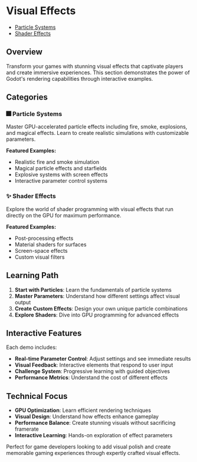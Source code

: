 # Visual Effects

<!-- start-replace-subnav -->
* [Particle Systems](/gdEmbed/scenes/visual_effects/particle_systems/)
* [Shader Effects](/gdEmbed/scenes/visual_effects/shader_effects/)
<!-- end-replace-subnav -->

## Overview

Transform your games with stunning visual effects that captivate players and create immersive experiences. This section demonstrates the power of Godot's rendering capabilities through interactive examples.

## Categories

### 🎆 Particle Systems
Master GPU-accelerated particle effects including fire, smoke, explosions, and magical effects. Learn to create realistic simulations with customizable parameters.

**Featured Examples:**
- Realistic fire and smoke simulation
- Magical particle effects and starfields
- Explosive systems with screen effects
- Interactive parameter control systems

### ✨ Shader Effects
Explore the world of shader programming with visual effects that run directly on the GPU for maximum performance.

**Featured Examples:**
- Post-processing effects
- Material shaders for surfaces
- Screen-space effects
- Custom visual filters

## Learning Path

1. **Start with Particles**: Learn the fundamentals of particle systems
2. **Master Parameters**: Understand how different settings affect visual output
3. **Create Custom Effects**: Design your own unique particle combinations
4. **Explore Shaders**: Dive into GPU programming for advanced effects

## Interactive Features

Each demo includes:
- **Real-time Parameter Control**: Adjust settings and see immediate results
- **Visual Feedback**: Interactive elements that respond to user input
- **Challenge System**: Progressive learning with guided objectives
- **Performance Metrics**: Understand the cost of different effects

## Technical Focus

- **GPU Optimization**: Learn efficient rendering techniques
- **Visual Design**: Understand how effects enhance gameplay
- **Performance Balance**: Create stunning visuals without sacrificing framerate
- **Interactive Learning**: Hands-on exploration of effect parameters

Perfect for game developers looking to add visual polish and create memorable gaming experiences through expertly crafted visual effects.
